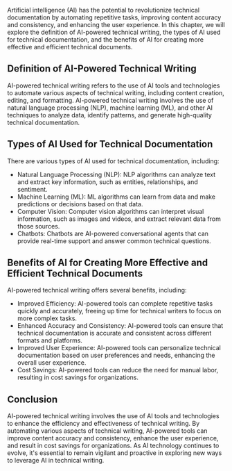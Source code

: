 
Artificial intelligence (AI) has the potential to revolutionize technical documentation by automating repetitive tasks, improving content accuracy and consistency, and enhancing the user experience. In this chapter, we will explore the definition of AI-powered technical writing, the types of AI used for technical documentation, and the benefits of AI for creating more effective and efficient technical documents.

Definition of AI-Powered Technical Writing
------------------------------------------

AI-powered technical writing refers to the use of AI tools and technologies to automate various aspects of technical writing, including content creation, editing, and formatting. AI-powered technical writing involves the use of natural language processing (NLP), machine learning (ML), and other AI techniques to analyze data, identify patterns, and generate high-quality technical documentation.

Types of AI Used for Technical Documentation
--------------------------------------------

There are various types of AI used for technical documentation, including:

* Natural Language Processing (NLP): NLP algorithms can analyze text and extract key information, such as entities, relationships, and sentiment.
* Machine Learning (ML): ML algorithms can learn from data and make predictions or decisions based on that data.
* Computer Vision: Computer vision algorithms can interpret visual information, such as images and videos, and extract relevant data from those sources.
* Chatbots: Chatbots are AI-powered conversational agents that can provide real-time support and answer common technical questions.

Benefits of AI for Creating More Effective and Efficient Technical Documents
----------------------------------------------------------------------------

AI-powered technical writing offers several benefits, including:

* Improved Efficiency: AI-powered tools can complete repetitive tasks quickly and accurately, freeing up time for technical writers to focus on more complex tasks.
* Enhanced Accuracy and Consistency: AI-powered tools can ensure that technical documentation is accurate and consistent across different formats and platforms.
* Improved User Experience: AI-powered tools can personalize technical documentation based on user preferences and needs, enhancing the overall user experience.
* Cost Savings: AI-powered tools can reduce the need for manual labor, resulting in cost savings for organizations.

Conclusion
----------

AI-powered technical writing involves the use of AI tools and technologies to enhance the efficiency and effectiveness of technical writing. By automating various aspects of technical writing, AI-powered tools can improve content accuracy and consistency, enhance the user experience, and result in cost savings for organizations. As AI technology continues to evolve, it's essential to remain vigilant and proactive in exploring new ways to leverage AI in technical writing.
